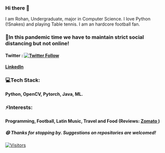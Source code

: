 ### Hi there 👋
I am Rohan, Undergraduate, major in Computer Science. I love Python (!Snakes) and playing Table tennis. I am an hardcore football fan.

### 📲In this pandemic time we have to maintain strict social distancing but not online!
####  Twitter : [![Twitter Follow](https://img.shields.io/twitter/follow/itsrohanvj?style=social)](https://twitter.com/itsrohanvj)

#### <a href="https://www.linkedin.com/in/itsrohanvj"> LinkedIn </a>

### 💻Tech Stack:
#### Python, OpenCV, Pytorch, Java, ML.

### ⚡Interests:
#### Programming, Football, Latin Music, Travel and Food (Reviews: <a href="https://www.zomato.com/soofoodie"> Zomato </a>)


##### 😄 Thanks for stopping by. Suggestions on repositories are welcomed!
[![Visitors](https://visitor-badge.glitch.me/badge?page_id=itsrohanvj.visitor-badge)](https://github.com/itsrohanvj)
<!--
**itsrohanvj/itsrohanvj** is a ✨ _special_ ✨ repository because its `README.md` (this file) appears on your GitHub profile.

Here are some ideas to get you started:

- 🔭 I’m currently working on ...
- [Twitter](www.twitter.com/itsrohanvj )    [LinkedIn](www.linkedin.com/in/itsrohanvj)  [Wordpress](www.wordpress.com/itsrohanvj)
- 🌱 I’m currently learning ...
- 👯 I’m looking to collaborate on ...
- 🤔 I’m looking for help with ...
- 💬 Ask me about ...
-📫 Feel free to reach
-#### mailto:rohanvj17@live.com
- 📫 How to reach me: ...
- 😄 Pronouns: ...
- ⚡ Fun fact: ...
-->
